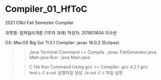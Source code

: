 # Compiler_01_HfToC
2021 CNU Fall Semester Compiler

과목명: 컴파일러개론 (1주차 과제) 
작성자: 201801604 이수빈 
 
 
OS: MacOS Big Sur 11.5.1
Complier: javac 16.0.2 (Eclipse) 


>> Java Terminal Command <<
Compile : javac FileGenerator.java Main.java
Run : java Main.java 
 
 
>> C file Run Command Using gcc <<
Compiler: gcc 4.2.1
gcc test.c     // a.out 실행파일 생성
./a.out        // c 파일 실행 
